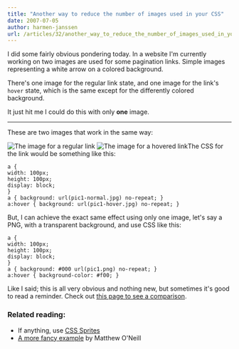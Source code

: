 ```yaml
---
title: "Another way to reduce the number of images used in your CSS"
date: 2007-07-05
author: harmen-janssen
url: /articles/32/another_way_to_reduce_the_number_of_images_used_in_your_css
---
```


<p>
I did some fairly obvious pondering today. In a website I'm currently working on two images are used for some pagination links. Simple images representing a white arrow on a colored background.</p>
<p>There's one image for the regular link state, and one image for the link's <code>hover</code> state, which is the same except for the differently colored background.</p>
<p>It just hit me I could do this with only <strong>one</strong> image.</p>

---

These are two images that work in the same way:

![The image for a regular link](https://www.whatstyle.net/examples/pic1-normal.jpg) ![The image for a hovered link](https://www.whatstyle.net/examples/pic1-hover.jpg)The CSS for the link would be something like this:

```
a {
width: 100px;
height: 100px;
display: block;
}
a { background: url(pic1-normal.jpg) no-repeat; }
a:hover { background: url(pic1-hover.jpg) no-repeat; }
```

But, I can achieve the exact same effect using only one image, let's say a PNG, with a transparent background, and use CSS like this:

```
a {
width: 100px;
height: 100px;
display: block;
}
a { background: #000 url(pic1.png) no-repeat; }
a:hover { background-color: #f00; }
```

Like I said; this is all very obvious and nothing new, but sometimes it's good to read a reminder. Check out [this page to see a comparison](https://www.whatstyle.net/examples/arrowbg.html).

### Related reading:

- If anything, use [CSS Sprites](https://www.alistapart.com/articles/sprites/)
- [A more fancy example](https://www.alistapart.com/articles/supereasyblendys) by Matthew O'Neill
